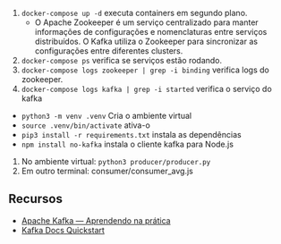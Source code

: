 1. `docker-compose up -d` executa containers em segundo plano.
	- O Apache Zookeeper é um serviço centralizado para manter informações de configurações e nomenclaturas entre serviços distribuídos.
	O Kafka utiliza o Zookeeper para sincronizar as configurações entre diferentes clusters.
2. `docker-compose ps` verifica se serviços estão rodando.
3. `docker-compose logs zookeeper | grep -i binding` verifica logs do zookeeper.
4. `docker-compose logs kafka | grep -i started` verifica o serviço do kafka

- `python3 -m venv .venv` Cria o ambiente virtual
- `source .venv/bin/activate` ativa-o
- `pip3 install -r requirements.txt` instala as dependências
- `npm install no-kafka` instala o cliente kafka para Node.js

1. No ambiente virtual: `python3 producer/producer.py`
2. Em outro terminal: consumer/consumer_avg.js

## Recursos
- [Apache Kafka — Aprendendo na prática](https://medium.com/trainingcenter/apache-kafka-codifica%C3%A7%C3%A3o-na-pratica-9c6a4142a08f)
- [Kafka Docs Quickstart](https://kafka.apache.org/quickstart)
